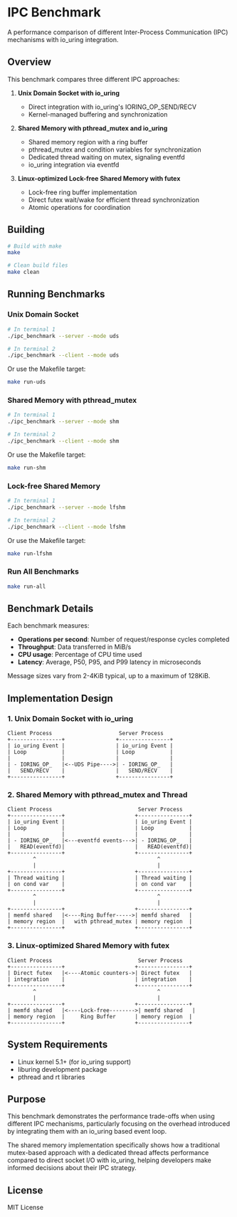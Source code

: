 # IPC Benchmark

A performance comparison of different Inter-Process Communication (IPC) mechanisms with io_uring integration.

## Overview

This benchmark compares three different IPC approaches:

1. **Unix Domain Socket with io_uring**
   - Direct integration with io_uring's IORING_OP_SEND/RECV
   - Kernel-managed buffering and synchronization

2. **Shared Memory with pthread_mutex and io_uring**
   - Shared memory region with a ring buffer
   - pthread_mutex and condition variables for synchronization 
   - Dedicated thread waiting on mutex, signaling eventfd
   - io_uring integration via eventfd

3. **Linux-optimized Lock-free Shared Memory with futex**
   - Lock-free ring buffer implementation
   - Direct futex wait/wake for efficient thread synchronization
   - Atomic operations for coordination

## Building

```bash
# Build with make
make

# Clean build files
make clean
```

## Running Benchmarks

### Unix Domain Socket

```bash
# In terminal 1
./ipc_benchmark --server --mode uds

# In terminal 2
./ipc_benchmark --client --mode uds
```

Or use the Makefile target:
```bash
make run-uds
```

### Shared Memory with pthread_mutex

```bash
# In terminal 1
./ipc_benchmark --server --mode shm

# In terminal 2
./ipc_benchmark --client --mode shm
```

Or use the Makefile target:
```bash
make run-shm
```

### Lock-free Shared Memory

```bash
# In terminal 1
./ipc_benchmark --server --mode lfshm

# In terminal 2
./ipc_benchmark --client --mode lfshm
```

Or use the Makefile target:
```bash
make run-lfshm
```

### Run All Benchmarks

```bash
make run-all
```

## Benchmark Details

Each benchmark measures:

- **Operations per second**: Number of request/response cycles completed
- **Throughput**: Data transferred in MiB/s
- **CPU usage**: Percentage of CPU time used
- **Latency**: Average, P50, P95, and P99 latency in microseconds

Message sizes vary from 2-4KiB typical, up to a maximum of 128KiB.

## Implementation Design

### 1. Unix Domain Socket with io_uring

```
Client Process                     Server Process
+----------------+                +----------------+
| io_uring Event |                | io_uring Event |
| Loop           |                | Loop           |
|                |                |                |
| - IORING_OP_   |<--UDS Pipe---->| - IORING_OP_   |
|   SEND/RECV    |                |   SEND/RECV    |
+----------------+                +----------------+
```

### 2. Shared Memory with pthread_mutex and Thread

```
Client Process                           Server Process
+----------------+                      +----------------+
| io_uring Event |                      | io_uring Event |
| Loop           |                      | Loop           |
|                |                      |                |
| - IORING_OP_   |<---eventfd events--->| - IORING_OP_   |
|   READ(eventfd)|                      |   READ(eventfd)|
+----------------+                      +----------------+
        ^                                      ^
        |                                      |
+----------------+                      +----------------+
| Thread waiting |                      | Thread waiting |
| on cond var    |                      | on cond var    |
+----------------+                      +----------------+
        ^                                      ^
        |                                      |
+----------------+                      +----------------+
| memfd shared   |<----Ring Buffer----->| memfd shared   |
| memory region  |   with pthread_mutex | memory region  |
+----------------+                      +----------------+
```

### 3. Linux-optimized Shared Memory with futex

```
Client Process                           Server Process
+----------------+                      +----------------+
| Direct futex   |<----Atomic counters->| Direct futex   |
| integration    |                      | integration    |
+----------------+                      +----------------+
        ^                                      ^
        |                                      |
+----------------+                      +----------------+
| memfd shared   |<----Lock-free-------->| memfd shared   |
| memory region  |     Ring Buffer      | memory region  |
+----------------+                      +----------------+
```

## System Requirements

- Linux kernel 5.1+ (for io_uring support)
- liburing development package
- pthread and rt libraries

## Purpose

This benchmark demonstrates the performance trade-offs when using different IPC mechanisms, particularly focusing on the overhead introduced by integrating them with an io_uring based event loop.

The shared memory implementation specifically shows how a traditional mutex-based approach with a dedicated thread affects performance compared to direct socket I/O with io_uring, helping developers make informed decisions about their IPC strategy.

## License

MIT License